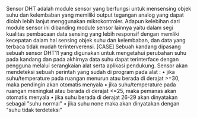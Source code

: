 Sensor DHT adalah module sensor yang berfungsi untuk mensensing objek suhu dan kelembaban yang memiliki output tegangan analog yang dapat diolah lebih lanjut menggunakan mikrokontroler. Adapun kelebihan dari module sensor ini dibanding module sensor lainnya yaitu dalam segi kualitas pembacaan data sensing yang lebih responsif dengan memliki kecepatan dalam hal sensing objek suhu dan kelembaban, dan data yang terbaca tidak mudah terinterverensi.
[CASE]
Sebuah kandang dipasang sebuah sensor DHT11 yang digunakan untuk mengetahui perubahan suhu pada kandang dan pada akhirnya data suhu dapat terinterface dengan pengguna melalui serangkaian alat serta aplikasi pendukung.
Sensor akan mendeteksi sebuah perintah yang sudah di program pada alat :
•	jika suhu/temperature pada ruangan menurun atau berada di derajat >=30, maka pendingin akan otomatis menyala 
•	jika suhu/temperature pada ruangan meningkat atau berada di derajat <=25, maka pemanas akan otomatis menyala
•	jika suhu berada di derajat 26-29 akan dinyatakan sebagai "suhu normal"
•	jika suhu none maka akan dinyatakan dengan "suhu tidak terdeteksi"
